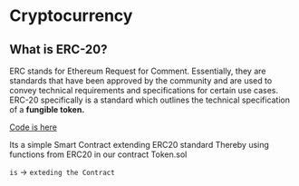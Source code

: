 # Cryptocurrency

## What is ERC-20?

ERC stands for Ethereum Request for Comment. Essentially, they are standards that have been approved by the community and are used to convey technical requirements and specifications for certain use cases.
ERC-20 specifically is a standard which outlines the technical specification of a **fungible token.**

 [Code is here](https://github.com/crypte-1/Cryptocurrency/blob/main/Token.sol)
 
 Its a simple Smart Contract extending ERC20 standard 
 Thereby using functions from ERC20 in our contract Token.sol
 
 `is` -> `exteding the Contract `
